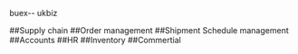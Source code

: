 buex--
ukbiz

##Supply chain 
##Order management 
##Shipment Schedule management 
##Accounts 
##HR 
##Inventory 
##Commertial
